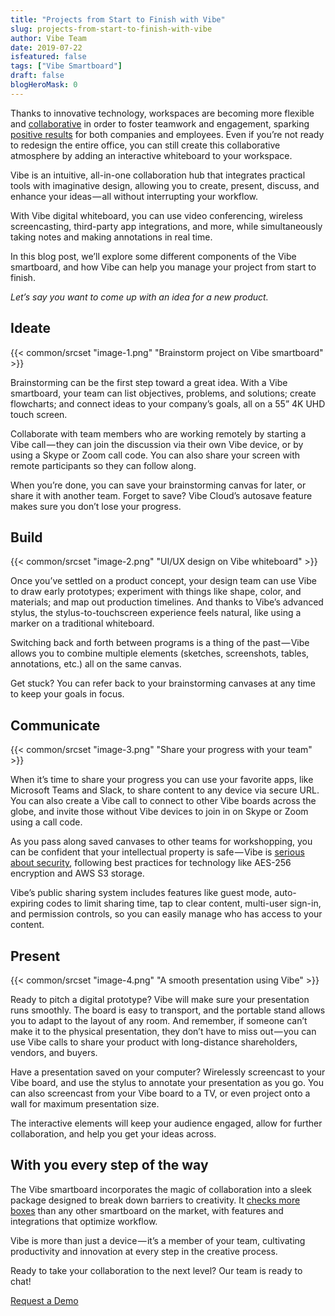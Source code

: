 ```yaml
---
title: "Projects from Start to Finish with Vibe"
slug: projects-from-start-to-finish-with-vibe
author: Vibe Team
date: 2019-07-22
isfeatured: false
tags: ["Vibe Smartboard"]
draft: false
blogHeroMask: 0
---
```




Thanks to innovative technology, workspaces are becoming more flexible and [collaborative](https://medium.com/vibe-team/how-to-build-a-collaborative-workspace-and-why-you-should-e3eaebbf799e) in order to foster teamwork and engagement, sparking [positive results](https://hbr.org/2014/10/workspaces-that-move-people) for both companies and employees. Even if you’re not ready to redesign the entire office, you can still create this collaborative atmosphere by adding an interactive whiteboard to your workspace.

Vibe is an intuitive, all-in-one collaboration hub that integrates practical tools with imaginative design, allowing you to create, present, discuss, and enhance your ideas — all without interrupting your workflow.

With Vibe digital whiteboard, you can use video conferencing, wireless screencasting, third-party app integrations, and more, while simultaneously taking notes and making annotations in real time.

In this blog post, we’ll explore some different components of the Vibe smartboard, and how Vibe can help you manage your project from start to finish.

*Let’s say you want to come up with an idea for a new product.*

## Ideate


{{< common/srcset "image-1.png" "Brainstorm project on Vibe smartboard" >}}


Brainstorming can be the first step toward a great idea. With a Vibe smartboard, your team can list objectives, problems, and solutions; create flowcharts; and connect ideas to your company’s goals, all on a 55” 4K UHD touch screen.

Collaborate with team members who are working remotely by starting a Vibe call — they can join the discussion via their own Vibe device, or by using a Skype or Zoom call code. You can also share your screen with remote participants so they can follow along.

When you’re done, you can save your brainstorming canvas for later, or share it with another team. Forget to save? Vibe Cloud’s autosave feature makes sure you don’t lose your progress.


## Build
{{< common/srcset "image-2.png" "UI/UX design on Vibe whiteboard" >}}


Once you’ve settled on a product concept, your design team can use Vibe to draw early prototypes; experiment with things like shape, color, and materials; and map out production timelines. And thanks to Vibe’s advanced stylus, the stylus-to-touchscreen experience feels natural, like using a marker on a traditional whiteboard.

Switching back and forth between programs is a thing of the past — Vibe allows you to combine multiple elements (sketches, screenshots, tables, annotations, etc.) all on the same canvas.

Get stuck? You can refer back to your brainstorming canvases at any time to keep your goals in focus.


## Communicate


{{< common/srcset "image-3.png" "Share your progress with your team" >}}


When it’s time to share your progress you can use your favorite apps, like Microsoft Teams and Slack, to share content to any device via secure URL. You can also create a Vibe call to connect to other Vibe boards across the globe, and invite those without Vibe devices to join in on Skype or Zoom using a call code.

As you pass along saved canvases to other teams for workshopping, you can be confident that your intellectual property is safe — Vibe is [serious about security](https://vibe.us/documents/security/), following best practices for technology like AES-256 encryption and AWS S3 storage.

Vibe’s public sharing system includes features like guest mode, auto-expiring codes to limit sharing time, tap to clear content, multi-user sign-in, and permission controls, so you can easily manage who has access to your content.


## Present
{{< common/srcset "image-4.png" "A smooth presentation using Vibe" >}}


Ready to pitch a digital prototype? Vibe will make sure your presentation runs smoothly. The board is easy to transport, and the portable stand allows you to adapt to the layout of any room. And remember, if someone can’t make it to the physical presentation, they don’t have to miss out — you can use Vibe calls to share your product with long-distance shareholders, vendors, and buyers.

Have a presentation saved on your computer? Wirelessly screencast to your Vibe board, and use the stylus to annotate your presentation as you go. You can also screencast from your Vibe board to a TV, or even project onto a wall for maximum presentation size.

The interactive elements will keep your audience engaged, allow for further collaboration, and help you get your ideas across.


## With you every step of the way

The Vibe smartboard incorporates the magic of collaboration into a sleek package designed to break down barriers to creativity. It [checks more boxes](https://medium.com/@vibe.us/vibe-vs-google-jamboard-vs-microsoft-surface-hub-vs-samsung-flip-smartboard-comparison-9e496dd1d56b) than any other smartboard on the market, with features and integrations that optimize workflow.

Vibe is more than just a device — it’s a member of your team, cultivating productivity and innovation at every step in the creative process.

Ready to take your collaboration to the next level? Our team is ready to chat!

[Request a Demo](https://landing.vibe.us/request-demo)

